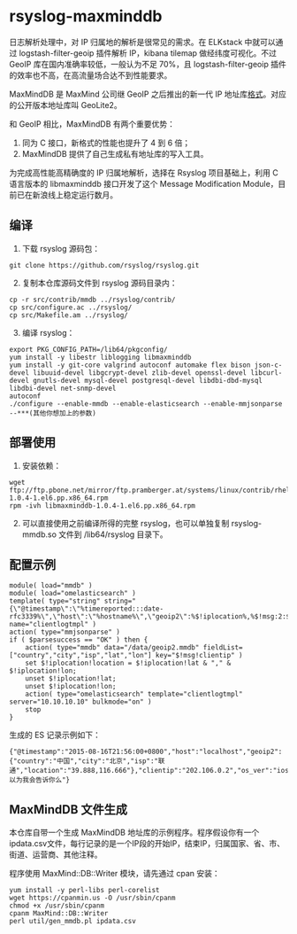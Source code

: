 # rsyslog-maxminddb

日志解析处理中，对 IP 归属地的解析是很常见的需求。在 ELKstack 中就可以通过 logstash-filter-geoip 插件解析 IP，kibana tilemap 做经纬度可视化。不过 GeoIP 库在国内准确率较低，一般认为不足 70%，且 logstash-filter-geoip 插件的效率也不高，在高流量场合达不到性能要求。

MaxMindDB 是 MaxMind 公司继 GeoIP 之后推出的新一代 IP 地址库[格式](http://maxmind.github.io/MaxMind-DB/)。对应的公开版本地址库叫 GeoLite2。

和 GeoIP 相比，MaxMindDB 有两个重要优势：

1. 同为 C 接口，新格式的性能也提升了 4 到 6 倍；
2. MaxMindDB 提供了自己生成私有地址库的写入工具。

为完成高性能高精确度的 IP 归属地解析，选择在 Rsyslog 项目基础上，利用 C 语言版本的 libmaxminddb 接口开发了这个 Message Modification Module，目前已在新浪线上稳定运行数月。

## 编译

1. 下载 rsyslog 源码包：
```
git clone https://github.com/rsyslog/rsyslog.git
```
2. 复制本仓库源码文件到 rsyslog 源码目录内：
```
cp -r src/contrib/mmdb ../rsyslog/contrib/
cp src/configure.ac ../rsyslog/
cp src/Makefile.am ../rsyslog/
```
3. 编译 rsyslog：
```
export PKG_CONFIG_PATH=/lib64/pkgconfig/
yum install -y libestr liblogging libmaxminddb
yum install -y git-core valgrind autoconf automake flex bison json-c-devel libuuid-devel libgcrypt-devel zlib-devel openssl-devel libcurl-devel gnutls-devel mysql-devel postgresql-devel libdbi-dbd-mysql libdbi-devel net-snmp-devel
autoconf
./configure --enable-mmdb --enable-elasticsearch --enable-mmjsonparse --***(其他你想加上的参数)
```

## 部署使用

1. 安装依赖：
```
wget ftp://ftp.pbone.net/mirror/ftp.pramberger.at/systems/linux/contrib/rhel6/x86_64/libmaxminddb-1.0.4-1.el6.pp.x86_64.rpm
rpm -ivh libmaxminddb-1.0.4-1.el6.pp.x86_64.rpm
```
2. 可以直接使用之前编译所得的完整 rsyslog，也可以单独复制 rsyslog-mmdb.so 文件到 /lib64/rsyslog 目录下。

## 配置示例

```
module( load="mmdb" )
module( load="omelasticsearch" )
template( type="string" string="{\"@timestamp\":\"%timereported:::date-rfc3339%\",\"host\":\"%hostname%\",\"geoip2\":%$!iplocation%,%$!msg:2:$%" name="clientlogtmpl" )
action( type="mmjsonparse" )
if ( $parsesuccess == "OK" ) then {
    action( type="mmdb" data="/data/geoip2.mmdb" fieldList=["country","city","isp","lat","lon"] key="$!msg!clientip" )
    set $!iplocation!location = $!iplocation!lat & "," & $!iplocation!lon;
    unset $!iplocation!lat;
    unset $!iplocation!lon;
    action( type="omelasticsearch" template="clientlogtmpl" server="10.10.10.10" bulkmode="on" )
    stop
}
```

生成的 ES 记录示例如下：

```
{"@timestamp":"2015-08-16T21:56:00+0800","host":"localhost","geoip2":{"country":"中国","city":"北京","isp":"联通","location":"39.888,116.666"},"clientip":"202.106.0.2","os_ver":"ios8","weibo_ver":"5.4.0","uid":1234567890,"rtt":0.123456,"error_code":-10005,"error_msg":"你以为我会告诉你么"}
```

## MaxMindDB 文件生成

本仓库自带一个生成 MaxMindDB 地址库的示例程序。程序假设你有一个ipdata.csv文件，每行记录的是一个IP段的开始IP，结束IP，归属国家、省、市、街道、运营商、其他注释。

程序使用 MaxMind::DB::Writer 模块，请先通过 cpan 安装：

```
yum install -y perl-libs perl-corelist
wget https://cpanmin.us -O /usr/sbin/cpanm
chmod +x /usr/sbin/cpanm
cpanm MaxMind::DB::Writer
perl util/gen_mmdb.pl ipdata.csv
```
